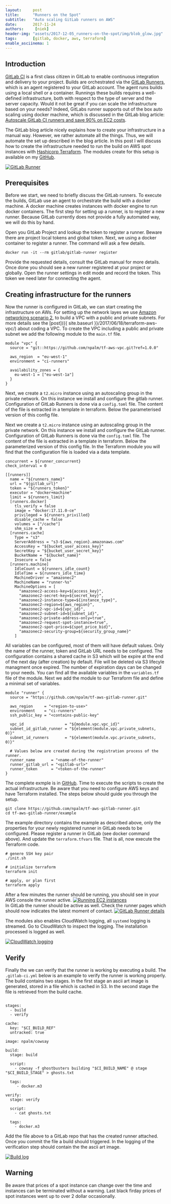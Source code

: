 ```yaml
---
layout:     post
title:      "Runners on the Spot"
subtitle:   "Auto scaling GitLab runners on AWS"
date:       2017-11-24
authors:     [niek]
header-img: "assets/2017-12-05_runners-on-the-spot/img/blob_glow.jpg"
tags:       [gitlab, docker, aws, terraform]
enable_asciinema: 1
---
```


## Introduction

[GitLab CI](https://about.gitlab.com/features/gitlab-ci-cd/) is a first class citizen in GitLab to enable continuous integration and delivery to your project. Builds are orchestrated via the [GitLab Runners](https://docs.gitlab.com/runner/), which is an agent registered to your GitLab account. The agent runs builds using a local shell or a container. Runnings these builds requires a well-defined infrastructure, both with respect to the type of server and the server capacity. Would it not be great if you can scale the infrastructure based on your needs? Indeed, GitLabs runner supports out of the box auto scaling using docker machine, which is discussed in the GitLab blog article: [Autoscale GitLab CI runners and save 90% on EC2 costs](https://about.gitlab.com/2017/11/23/autoscale-ci-runners/).

The GitLab blog article nicely explains how to create your infrastructure in a manual way. However, we rather automate all the things. Thus, we will automate the set up described in the blog article. In this post I will discuss how to create the infrastructure needed to run the build on AWS spot instances with [Hashicorp Terraform](https://www.terraform.io/). The modules create for this setup is available on my [GitHub](https://github.com/npalm/tf-aws-gitlab-runner).

<a href="#">
    <img src="{{ site.baseurl }}/assets/2017-12-05_runners-on-the-spot/img/gitlab-runner.png" alt="GitLab Runner">
</a>

## Prerequisites
Before we start, we need to briefly discuss the GitLab runners. To execute the builds, GitLab use an agent to orchestrate the build with a docker machine. A docker machine creates instances with docker engine to run docker containers. The first step for setting up a runner, is to register a new runner. Because GitLab currently does not provide a fully automated way, we will do this by hand.

Open you GitLab Project and lookup the token to register a runner. Beware there are project local tokens and global token. Next, we using a docker container to register a runner. The command will ask a few details.
```
docker run -it --rm gitlab/gitlab-runner register
```

<asciinema-player src="{{ site.baseurl }}/assets/2017-12-05_runners-on-the-spot/asciinema/register.json"
  cols="166" rows="15" autoplay="true" loop="true" speed="1.5">
</asciinema-player>


Provide the requested details, consult the GitLab manual for more details. Once done you should see a new runner registered at your project or globally. Open the runner settings in edit mode and record the token. This token we need later for connecting the agent.

## Creating infrastructure for the runners
Now the runner is configured in GitLab, we can start creating the infrastructure on AWs. For setting up the network layes we use [Amazon networking scenario 2](http://docs.aws.amazon.com/AmazonVPC/latest/UserGuide/VPC_Scenario2.html), to build a VPC with a public and private subnets. For more details see the [post]({{ site.baseurl }}/2017/06/18/terraform-aws-vpc/) about coding a VPC. To create the VPC including a public and private subnet we add the following module to the `main.tf` file.


```
module "vpc" {
  source = "git::https://github.com/npalm/tf-aws-vpc.git?ref=1.0.0"

  aws_region  = "eu-west-1"
  environment = "ci-runners"

  availability_zones = {
    eu-west-1 = ["eu-west-1a"]
  }
}
```

Next, we create a `t2.micro` instance using an autoscaling group in the private network. On this instance we install and configure the gitlab runner. Configuration of GitLab Runners is done via a `config.toml` file. The content of the file is extracted in a template in terraform. Below the parameterised version of this config file.

Next we create a `t2.micro` instance using an autoscaling group in the private network. On this instance we install and configure the GitLab runner. Configuration of GitLab Runners is done via the `config.toml` file. The content of the file is extracted in a template in terraform. Below the parameterized version of this config file. In the Terraform module you will find that the configuration file is loaded via a data template.

```
concurrent = ${runner_concurrent}
check_interval = 0

[[runners]]
  name = "${runners_name}"
  url = "${gitlab_url}"
  token = "${runners_token}"
  executor = "docker+machine"
  limit = ${runners_limit}
  [runners.docker]
    tls_verify = false
    image = "docker:17.11.0-ce"
    privileged = ${runners_privilled}
    disable_cache = false
    volumes = ["/cache"]
    shm_size = 0
  [runners.cache]
    Type = "s3"
    ServerAddress = "s3-${aws_region}.amazonaws.com"
    AccessKey = "${bucket_user_access_key}"
    SecretKey = "${bucket_user_secret_key}"
    BucketName = "${bucket_name}"
    Insecure = false
  [runners.machine]
    IdleCount = ${runners_idle_count}
    IdleTime = ${runners_idle_time}
    MachineDriver = "amazonec2"
    MachineName = "runner-%s"
    MachineOptions = [
      "amazonec2-access-key=${access_key}",
      "amazonec2-secret-key=${secret_key}",
      "amazonec2-instance-type=${instance_type}",
      "amazonec2-region=${aws_region}",
      "amazonec2-vpc-id=${vpc_id}",
      "amazonec2-subnet-id=${subnet_id}",
      "amazonec2-private-address-only=true",
      "amazonec2-request-spot-instance=true",
      "amazonec2-spot-price=${spot_price_bid}",
      "amazonec2-security-group=${security_group_name}"
    ]
```

All variables can be configured, most of them will have default values. Only the name of the runner, token and GitLab URL needs to be configured. The configuration contains a shared cache in S3 which will be expire at the end of the next day (after creation) by default. File will be deleted via S3 lifecyle managment once expired. The number of expiration days can be changed to your needs. You can find all the available variables in the `variables.tf` file of the module. Next we add the module to our Terraform file and define a minimal set of variables.

```
module "runner" {
  source = "https://github.com/npalm/tf-aws-gitlab-runner.git"

  aws_region     = "<region-to-use>"
  environment    = "ci-runners"
  ssh_public_key = "<contains-public-key"

  vpc_id                  = "${module.vpc.vpc_id}"
  subnet_id_gitlab_runner = "${element(module.vpc.private_subnets, 0)}"
  subnet_id_runners       = "${element(module.vpc.private_subnets, 0)}"

  # Values below are created during the registration process of the runner.
  runner_name       = "<name-of-the-runner"
  runner_gitlab_url = "<gitlab-url>"
  runner_token      = "<token-of-the-runner"
}
```

The complete exmple is in [GitHub](https://github.com/npalm/tf-aws-gitlab-runner/tree/master/example). Time to execute the scripts to create the actual infrastructure. Be aware that you need to configure AWS keys and have Terraform installed. The steps below should guide you through the setup.

```
git clone https://github.com/npalm/tf-aws-gitlab-runner.git
cd tf-aws-gitlab-runner/example
```
The example directory contains the example as described above, only the properties for your newly registered runner in GitLab needs to be configured. Please register a runner in GitLab (see docker command above). And update the `terraform.tfvars` file. That is all, now execute the Terraform code.
```
# genere SSH key pair
./init.sh

# initialize terraform
terraform init

# apply, or plan first
terraform apply
```

<asciinema-player src="{{ site.baseurl }}/assets/2017-12-05_runners-on-the-spot/asciinema/terraform.json"
  cols="166" rows="15" autoplay="true" loop="true" speed="1.5">
</asciinema-player>


After a few minutes the runner should be running, you should see in your AWS console the runner active.
<a href="#">
    <img src="{{ site.baseurl }}/assets/2017-12-05_runners-on-the-spot/img/ec2.png" alt="Running EC2 instances">
</a>
<br>
In GitLab the runner should be active as well. Check the runner pages which should now indicates the latest moment of contact.
<a href="#">
    <img src="{{ site.baseurl }}/assets/2017-12-05_runners-on-the-spot/img/runner.png" alt="GitLab Runner details">
</a>
<br>

The modules also enables CloudWatch logging, all `systemd` logging is streamed. Go to CloudWatch to inspect the logging. The installation processed is logged as well.

<a href="#">
    <img src="{{ site.baseurl }}/assets/2017-12-05_runners-on-the-spot/img/cloudwatch.png" alt="CloudWatch logging">
</a>

## Verify

Finally the we can verify that the runner is working by executing a build. The `.gitlab-ci.yml` below is an  example to verify the runner is working properly. The build contains two stages. In the first stage an ascii art image is generated, stored in a file which is cached in S3. In the second stage the file is retrieved from the build cache.

```

stages:
  - build
  - verify

cache:
  key: "$CI_BUILD_REF"
  untracked: true

image: npalm/cowsay

build:
  stage: build

  script:
    - cowsay -f ghostbusters building "$CI_BUILD_NAME" @ stage "$CI_BUILD_STAGE" > ghosts.txt

  tags:
     - docker.m3

verify:
  stage: verify

  script:
    - cat ghosts.txt

  tags:
    - docker.m3
```

Add the file above to a GitLab repo that has the created runner attached. Once you commit the file a build should triggered. In the logging of the verification step should contain the the ascii art image.

<a href="#">
    <img src="{{ site.baseurl }}/assets/2017-12-05_runners-on-the-spot/img/ghost.png" alt="Build log">
</a>

## Warning
Be aware that prices of a spot instance can change over the time and instances can be terminated without a warning. Last black firday prices of spot instances went up to over 2 dollar occasionally.
